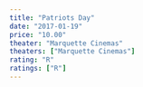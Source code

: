 ```yaml
---
title: "Patriots Day"
date: "2017-01-19"
price: "10.00"
theater: "Marquette Cinemas"
theaters: ["Marquette Cinemas"]
rating: "R"
ratings: ["R"]
---
```

